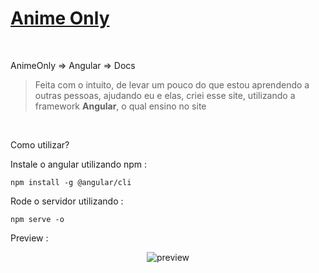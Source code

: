 # [Anime Only <Angular Docs>](http://animeonly.space/)
  <br />
  
  AnimeOnly => Angular => Docs
  <br />
  > Feita com o intuito, de levar um pouco do que estou aprendendo a outras pessoas, ajudando eu e elas, criei esse site, utilizando a framework **Angular**, o qual ensino no site
  
  <br />
  
  Como utilizar?
  
  Instale o angular utilizando npm : 
  
  ```
 npm install -g @angular/cli
  ```
  
  Rode o servidor utilizando :
  
  ```
  npm serve -o
  ```
  
  Preview : 
  
  <p align="center"> 
      <img  src="https://cdn.discordapp.com/attachments/874706819111587861/879770695184306206/unknown.png" alt="preview" />
  </p>
  
